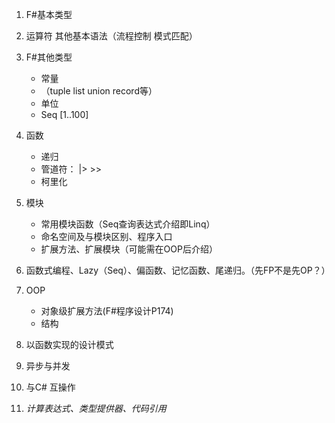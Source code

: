 1. F#基本类型

2. 运算符 其他基本语法（流程控制 模式匹配）

3. F#其他类型
    - 常量
    - （tuple list union record等）
    -  单位
    - Seq [1..100]

3. 函数
    - 递归
    - 管道符： |>  >>
    - 柯里化
    

4. 模块
    - 常用模块函数（Seq查询表达式介绍即Linq）
    - 命名空间及与模块区别、程序入口
    - 扩展方法、扩展模块（可能需在OOP后介绍）

4. 函数式编程、Lazy（Seq）、偏函数、记忆函数、尾递归。（先FP不是先OP？）

4. OOP
    - 对象级扩展方法(F#程序设计P174)    
    - 结构 

5. 以函数实现的设计模式

5. 异步与并发

6. 与C# 互操作

8. *计算表达式、类型提供器、代码引用*